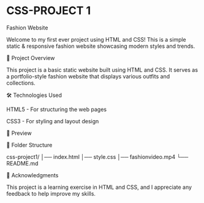 # CSS-PROJECT 1
Fashion Website

Welcome to my first ever project using HTML and CSS! This is a simple static & responsive fashion website showcasing modern styles and trends.

📌 Project Overview

This project is a basic static website built using HTML and CSS. It serves as a portfolio-style fashion website that displays various outfits and collections.


🛠️ Technologies Used

HTML5 - For structuring the web pages

CSS3 - For styling and layout design

📸 Preview



📂 Folder Structure

css-project1/
│── index.html
│── style.css
│── fashionvideo.mp4
└── README.md



🙌 Acknowledgments

This project is a learning exercise in HTML and CSS, and I appreciate any feedback to help improve my skills.
